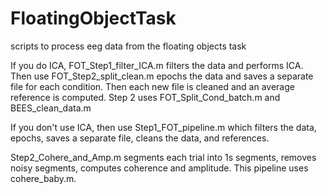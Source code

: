 # FloatingObjectTask
scripts to process eeg data from the floating objects task

If you do ICA, FOT_Step1_filter_ICA.m filters the data and performs ICA. Then use FOT_Step2_split_clean.m epochs the data and saves a separate file for each condition. Then each new file is cleaned and an average reference is computed. Step 2 uses FOT_Split_Cond_batch.m and BEES_clean_data.m

If you don't use ICA, then use Step1_FOT_pipeline.m which filters the data, epochs, saves a separate file, cleans the data, and references.

Step2_Cohere_and_Amp.m segments each trial into 1s segments, removes noisy segments, computes coherence and amplitude. This pipeline uses cohere_baby.m.
